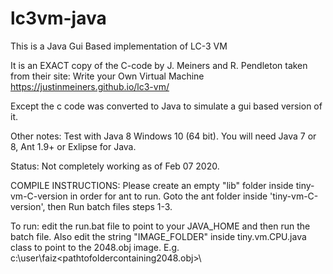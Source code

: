# lc3vm-java
This is a Java Gui Based implementation of LC-3 VM

It is an EXACT copy of the C-code by J. Meiners and R. Pendleton taken from their site: Write your Own Virtual Machine 
https://justinmeiners.github.io/lc3-vm/

Except the c code was converted to Java to simulate a gui based version of it.

Other notes:
Test with Java 8 Windows 10 (64 bit). You will need Java 7 or 8, Ant 1.9+ or Exlipse for Java.

Status: Not completely working as of Feb 07 2020.

COMPILE INSTRUCTIONS: Please create an empty "lib" folder inside tiny-vm-C-version in order for ant to run. Goto the ant folder inside 'tiny-vm-C-version', then Run batch files steps 1-3.

To run: edit the run.bat file to point to your JAVA_HOME and then run the batch file. Also edit the string "IMAGE_FOLDER" inside tiny.vm.CPU.java class to point to the 2048.obj image. E.g. 
c:\user\faiz\<pathtofoldercontaining2048.obj>\

